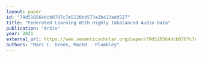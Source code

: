 ```yaml
---
layout: paper
id: "79d510564dcb0707c7e5130bb573a2b413add527"
title: "Federated Learning With Highly Imbalanced Audio Data"
publication: "ArXiv"
year: 2021
external_url: https://www.semanticscholar.org/paper/79d510564dcb0707c7e5130bb573a2b413add527
authors: "Marc C. Green, MarkD . Plumbley"
---
```

